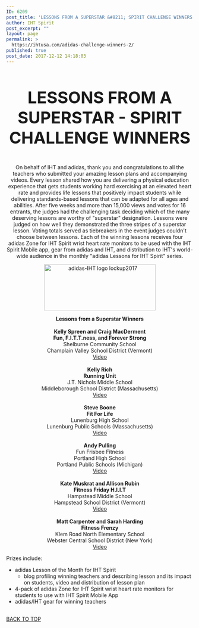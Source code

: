 ```yaml
---
ID: 6209
post_title: 'LESSONS FROM A SUPERSTAR &#8211; SPIRIT CHALLENGE WINNERS'
author: IHT Spirit
post_excerpt: ""
layout: page
permalink: >
  https://ihtusa.com/adidas-challenge-winners-2/
published: true
post_date: 2017-12-12 14:18:03
---
```

<div id="pl-6209"  class="panel-layout" ><div id="pg-6209-0"  class="panel-grid panel-no-style"  data-style="{&quot;background_display&quot;:&quot;tile&quot;}" ><div id="pgc-6209-0-0"  class="panel-grid-cell"  data-weight="1" ><div id="panel-6209-0-0-0" class="so-panel widget widget_black-studio-tinymce widget_black_studio_tinymce panel-first-child" data-index="0" data-style="{&quot;background_display&quot;:&quot;tile&quot;,&quot;featured_widgets&quot;:&quot;&quot;,&quot;bigger_title&quot;:&quot;&quot;}" ><div class="textwidget"><h3 style="font-size: 44px; text-align: center;">LESSONS FROM A SUPERSTAR - SPIRIT CHALLENGE WINNERS</h3></div></div><div id="panel-6209-0-0-1" class="so-panel widget widget_black-studio-tinymce widget_black_studio_tinymce panel-last-child" data-index="1" data-style="{&quot;background_image_attachment&quot;:false,&quot;background_display&quot;:&quot;tile&quot;,&quot;featured_widgets&quot;:&quot;&quot;,&quot;bigger_title&quot;:&quot;&quot;}" ><div class="textwidget"><p style="text-align: center;">On behalf of IHT and adidas, thank you and congratulations to all the teachers who submitted your amazing lesson plans and accompanying videos. Every lesson shared how you are delivering a physical education experience that gets students working hard exercising at an elevated heart rate and provides life lessons that positively impact students while delivering standards-based lessons that can be adapted for all ages and abilities. After five weeks and more than 15,000 views and votes for 16 entrants, the judges had the challenging task deciding which of the many deserving lessons are worthy of "superstar" designation. Lessons were judged on how well they demonstrated the three stripes of a superstar lesson. Voting totals served as tiebreakers in the event judges couldn't choose between lessons. Each of the winning lessons receives four adidas Zone for IHT Spirit wrist heart rate monitors to be used with the IHT Spirit Mobile app, gear from adidas and IHT, and distribution to IHT's world-wide audience in the monthly "adidas Lessons for IHT Spirit" series.</p><p style="text-align: center;"><a href="https://ihtusa.com/wp-content/uploads/2015/07/BOS-IHT_lockup_h_4Cp.png"><img class="aligncenter wp-image-5503 size-medium" src="https://ihtusa.com/wp-content/uploads/2015/07/BOS-IHT_lockup_h_4Cp-300x124.png" alt="adidas-IHT logo lockup2017" width="300" height="124" /></a></p><div align="center"><div><strong>Lessons from a Superstar Winners</strong></div><div> </div><div><strong>Kelly Spreen and Craig MacDerment</strong></div><div><strong>Fun, F.I.T.T.ness, and Forever Strong</strong></div></div><div align="center">Shelburne Community School</div><div align="center">Champlain Valley School District (Vermont)</div><div align="center"><a href="http://wshe.es/fEDbGhdU" shape="rect">Video</a></div><div align="left"><div> </div><div style="text-align: center;"><b>Kelly Rich</b></div><div style="text-align: center;"><strong>Running Unit</strong></div><div style="text-align: center;">J.T. Nichols Middle School</div><div style="text-align: center;">Middleborough School District (Massachusetts)</div><div style="text-align: center;"><a href="http://wshe.es/wJGfWqKP" target="_blank" rel="noopener">Video</a></div><div><div align="center"> </div><div align="center"><strong>Steve Boone</strong></div><div align="center"><b>Fit For Life</b></div><div align="center">Lunenburg High School</div><div align="center"><div>Lunenburg Public Schools (Massachusetts)<br /><a href="http://wshe.es/cjE4X0QV" target="_blank" rel="noopener" shape="rect">Video</a></div></div><div align="center"> </div><div align="center"><b>Andy Pulling</b></div><div align="center">Fun Frisbee Fitness</div><div align="center">Portland High School</div><div align="center">Portland Public Schools (Michigan)<br /><a href="http://wshe.es/pC0hBDRs" target="_blank" rel="noopener" shape="rect">Video</a></div></div><div align="center"><div align="center"> </div><div align="center"><b>Kate Muskrat and Allison Rubin</b></div><div align="center"><strong>Fitness Friday H.I.I.T</strong></div><div align="center">Hampstead Middle School</div><div align="center">Hampstead School District (Vermont)<br /><a href="http://wshe.es/IEYQo0C4" target="_blank" rel="noopener" shape="rect">Video</a></div></div><div align="center"><div align="center"> </div><div align="center"><b>Matt Carpenter and Sarah Harding</b></div><div align="center"><strong>Fitness Frenzy</strong></div><div align="center">Klem Road North Elementary School</div><div align="center">Webster Central School District (New York)</div><div align="center"><a href="http://wshe.es/U6OkLJcg" target="_blank" rel="noopener" shape="rect">Video</a></div></div></div><p>Prizes include:</p><ul><li>adidas Lesson of the Month for IHT Spirit<ul><li>blog profiling winning teachers and describing lesson and its impact on students, video and distribution of lesson plan</li></ul></li><li>4-pack of adidas Zone for IHT Spirit wrist heart rate monitors for students to use with IHT Spirit Mobile App</li><li>adidas/IHT gear for winning teachers</li></ul></div></div></div></div><div id="pg-6209-1"  class="panel-grid panel-has-style"  data-style="{&quot;background_image_attachment&quot;:&quot;593&quot;,&quot;background_display&quot;:&quot;tile&quot;,&quot;row_stretch&quot;:&quot;full&quot;}" ><div class="siteorigin-panels-stretch panel-row-style panel-row-style-for-6209-1" data-stretch-type="full" ><div id="pgc-6209-1-0"  class="panel-grid-cell"  data-weight="1" ><div id="panel-6209-1-0-0" class="so-panel widget widget_pw_call_to_action widget-call-to-action panel-first-child panel-last-child" data-index="2" data-style="{&quot;background_display&quot;:&quot;tile&quot;,&quot;featured_widgets&quot;:&quot;&quot;,&quot;bigger_title&quot;:&quot;&quot;}" >				<div class="call-to-action">
					<div class="call-to-action__text">
											</div>
					<div class="call-to-action__button">
						<a href="#TOP">BACK TO TOP</a>					</div>
				</div>
			</div></div></div></div></div>

<style type="text/css" class="panels-style" data-panels-style-for-post="6209">@import url(https://ihtusa.com/wp-content/plugins/siteorigin-panels/css/front-flex.css); #pgc-6209-0-0 , #pgc-6209-1-0 { width:100%;width:calc(100% - ( 0 * 30px ) ) } #pg-6209-0 , #pl-6209 .so-panel { margin-bottom:30px } #pl-6209 .so-panel:last-child { margin-bottom:0px } #pg-6209-1> .panel-row-style { background-image:url(https://ihtusa.com/wp-content/uploads/2015/04/Dark-Blue-Diamond-Banner.jpg);background-repeat:repeat } @media (max-width:780px){ #pg-6209-0.panel-no-style, #pg-6209-0.panel-has-style > .panel-row-style , #pg-6209-1.panel-no-style, #pg-6209-1.panel-has-style > .panel-row-style { -webkit-flex-direction:column;-ms-flex-direction:column;flex-direction:column } #pg-6209-0 .panel-grid-cell , #pg-6209-1 .panel-grid-cell { margin-right:0 } #pg-6209-0 .panel-grid-cell , #pg-6209-1 .panel-grid-cell { width:100% } #pl-6209 .panel-grid-cell { padding:0 } #pl-6209 .panel-grid .panel-grid-cell-empty { display:none } #pl-6209 .panel-grid .panel-grid-cell-mobile-last { margin-bottom:0px }  } </style>